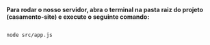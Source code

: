 **Para rodar o nosso servidor, abra o terminal na pasta raiz do projeto (casamento-site) e execute o seguinte comando:**

```Bash

node src/app.js
```
